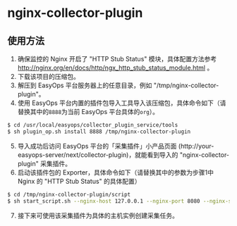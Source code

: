 # nginx-collector-plugin

## 使用方法

1. 确保监控的 Nginx 开启了 "HTTP Stub Status" 模块，具体配置方法参考 http://nginx.org/en/docs/http/ngx_http_stub_status_module.html 。
2. 下载该项目的压缩包。
3. 解压到 EasyOps 平台服务器上的任意目录，例如 "/tmp/nginx-collector-plugin"。
4. 使用 EasyOps 平台内置的插件包导入工具导入该压缩包，具体命令如下（请替换其中的`8888`为当前 EasyOps 平台具体的`org`）。

```sh
$ cd /usr/local/easyops/collector_plugin_service/tools
$ sh plugin_op.sh install 8888 /tmp/nginx-collector-plugin
```

5. 导入成功后访问 EasyOps 平台的「采集插件」小产品页面 (http://your-easyops-server/next/collector-plugin)，就能看到导入的 "nginx-collector-plugin" 采集插件。
6. 启动该插件包的 Exporter，具体命令如下（请替换其中的参数为步骤1中 Nginx 的 "HTTP Stub Status" 的具体配置）

```sh
$ cd /tmp/nginx-collector-plugin/script
$ sh start_script.sh --nginx-host 127.0.0.1 --nginx-port 8080 --nginx-status-uri /stub_status
```

7. 接下来可使用该采集插件为具体的主机实例创建采集任务。
